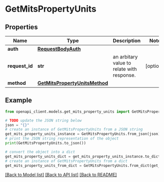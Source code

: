 # GetMitsPropertyUnits


## Properties

Name | Type | Description | Notes
------------ | ------------- | ------------- | -------------
**auth** | [**RequestBodyAuth**](RequestBodyAuth.md) |  | 
**request_id** | **str** | an arbitary value to relate with response. | [optional] 
**method** | [**GetMitsPropertyUnitsMethod**](GetMitsPropertyUnitsMethod.md) |  | 

## Example

```python
from openapi_client.models.get_mits_property_units import GetMitsPropertyUnits

# TODO update the JSON string below
json = "{}"
# create an instance of GetMitsPropertyUnits from a JSON string
get_mits_property_units_instance = GetMitsPropertyUnits.from_json(json)
# print the JSON string representation of the object
print(GetMitsPropertyUnits.to_json())

# convert the object into a dict
get_mits_property_units_dict = get_mits_property_units_instance.to_dict()
# create an instance of GetMitsPropertyUnits from a dict
get_mits_property_units_from_dict = GetMitsPropertyUnits.from_dict(get_mits_property_units_dict)
```
[[Back to Model list]](../README.md#documentation-for-models) [[Back to API list]](../README.md#documentation-for-api-endpoints) [[Back to README]](../README.md)


